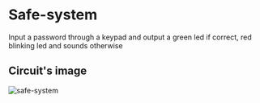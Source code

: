 # Safe-system
Input a password through a keypad and output a green led if correct, red blinking led and sounds otherwise

## Circuit's image
![safe-system](https://user-images.githubusercontent.com/67358859/102893798-72e49980-4462-11eb-8828-6e11a11df7f7.jpg)

